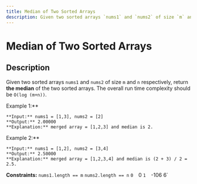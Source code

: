 ```yaml
---
title: Median of Two Sorted Arrays
description: Given two sorted arrays `nums1` and `nums2` of size `m` and `n` respectively, return **the median** 
---
```

# Median of Two Sorted Arrays
## Description
Given two sorted arrays `nums1` and `nums2` of size `m` and `n` respectively, return **the median** of the two sorted arrays.
The overall run time complexity should be `O(log (m+n))`.
 
Example 1:**
```
**Input:** nums1 = [1,3], nums2 = [2]
**Output:** 2.00000
**Explanation:** merged array = [1,2,3] and median is 2.
```
Example 2:**
```
**Input:** nums1 = [1,2], nums2 = [3,4]
**Output:** 2.50000
**Explanation:** merged array = [1,2,3,4] and median is (2 + 3) / 2 = 2.5.
```
 
**Constraints:**
	`nums1.length == m`
	`nums2.length == n`
	`0 
	`0 
	`1 
	`-106 6`

